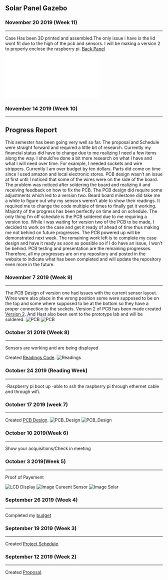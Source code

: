 Solar Panel Gazebo
---------------
### November 20 2019 (Week 11)
-----------------
Case Has been 3D printed and assembled.The only issue i have is the lid wont fit due to the high of the pcb and sensors. I will be making a version 2 to properly enclose the raspberry pi.
[Back Panel](Electronics/Version%202)
![PCB](Raspberry%20pi%20case/back_panel_SD.stl)

### November 14 2019 (Week 10)
-----------------

Progress Report
-----
This semester has been going very well so far. The proposal and Schedule were straight forward and required a little bit of research. Currently my financial status did have to change due to me realizing I need a few items along the way. I should’ve done a bit more research on what I have and what I will need over time. For example, I needed sockets and wire strippers. Currently I am over budget by ten dollars. Parts did come on time since I used amazon and local electronic stores. PCB design wasn’t an issue at first until I noticed that some of the wires were on the side of the board. The problem was noticed after soldering the board and realizing it and receiving feedback on how to fix the PCB. The PCB design did require some adjustments which led to a version two. Beard board milestone did take me a while to figure out why my sensors weren’t able to show their readings. It required me to change the code multiple of times to finally get it working. Majority of the progress has been perfectly on time and on schedule. The only thing I’m off schedule is the PCB soldered due to me requiring a version too. While I was waiting for version two of the PCB to be made, I decided to work on the case and get it ready of ahead of time thus making me not behind on future progresses. The PCB powered up will be demonstrated next week. The remaining work left is to complete my case design and have it ready as soon as possible so if I do have an issue, I won’t be behind. PCB testing and presentation are the remaining progresses. Therefore, all my progresses are on my repository and posted in the website to indicate what has been completed and will update the repository even more in the future.

### November 7 2019 (Week 9)
-----------------
The PCB Design of version one had issues with the current sensor layout. Wires were also place in the wrong position some were supposed to be on the top and some where supposed to be at the bottom so they have a proper connection to the sockets.
Version 2 of PCB has been made created [Version 2](Electronics/Version%202). And Hast also been sent to the prototype lab and will be soldered.
![PCB](image/PCB_BottomViewV1.jpg)
![PCB](image/PCB_TopViewV1.jpg)

### October 31 2019 (Week 8)
-----------------
Sensors are working and are being displayed

Created [Readings Code](Code/simpletest.py).
![Readings](/image/Readings.png)

### October 24 2019 (Reading Week)
-----------------
-Raspberry pi boot up
-able to ssh the raspberry pi through ethernet cable and through wifi.

### October 17 2019 (week 7)
------------
Created [PCB Design](https://github.com/E-Hajj/Ahmad/tree/master/Electronics).
![PCB_Design](Electronics/Version%201/Current_ADC_PCB.png)
![PCB_Design](Electronics/Version%201/Current_ADC_Bread.png)
### October 10 2019(Week 6)
--------------------------
Show your acquisitions/Check in meeting

### October 3 2019(Week 5)
-------------------
Proof of Payement 

![LCD Display](/image/LCD_Display.png)
![Image Cureent Sensor](image/Current%20Sensor.png)
![Image Solar](image/Solar.PNG)


### September 26 2019 (Week 4)
--------------------
Completed my [budget](documentation/Budget.pdf)


### September 19 2019 (Week 3)
----------------------------
Created [Project Schedule](documentation/ProjectSchedule.pdf).

### September 12 2019 (Week 2)
---------------------------
Created [Proposal](documentation/AhmadEl-HajjCENG317As1.pdf).



